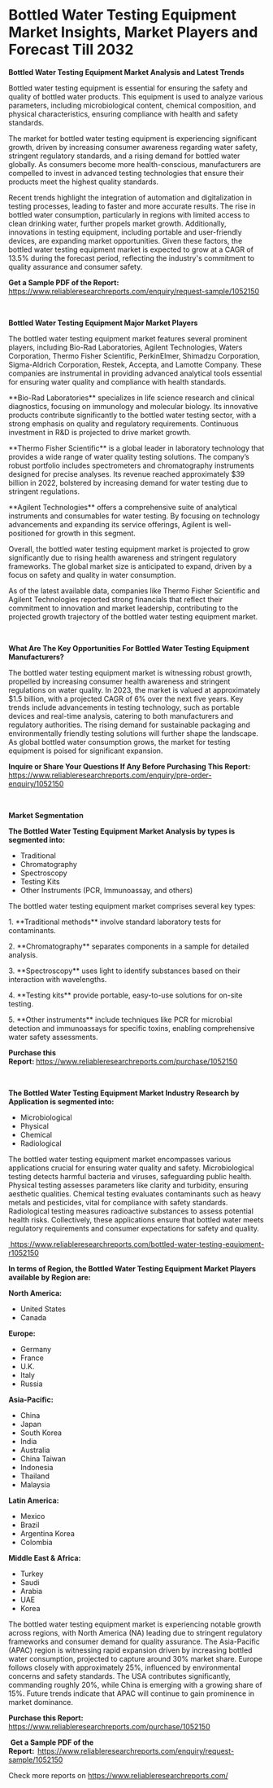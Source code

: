 <p><h1>Bottled Water Testing Equipment Market Insights, Market Players and Forecast Till 2032</h1></p><p><strong>Bottled Water Testing Equipment Market Analysis and Latest Trends</strong></p>
<p><p>Bottled water testing equipment is essential for ensuring the safety and quality of bottled water products. This equipment is used to analyze various parameters, including microbiological content, chemical composition, and physical characteristics, ensuring compliance with health and safety standards. </p><p>The market for bottled water testing equipment is experiencing significant growth, driven by increasing consumer awareness regarding water safety, stringent regulatory standards, and a rising demand for bottled water globally. As consumers become more health-conscious, manufacturers are compelled to invest in advanced testing technologies that ensure their products meet the highest quality standards. </p><p>Recent trends highlight the integration of automation and digitalization in testing processes, leading to faster and more accurate results. The rise in bottled water consumption, particularly in regions with limited access to clean drinking water, further propels market growth. Additionally, innovations in testing equipment, including portable and user-friendly devices, are expanding market opportunities. Given these factors, the bottled water testing equipment market is expected to grow at a CAGR of 13.5% during the forecast period, reflecting the industry's commitment to quality assurance and consumer safety.</p></p>
<p><strong>Get a Sample PDF of the Report:&nbsp;</strong> <a href="https://www.reliableresearchreports.com/enquiry/request-sample/1052150?utm_campaign=3362&utm_medium=2&utm_source=Github&utm_content=ia&utm_term=09042025&utm_id=bottled-water-testing-equipment">https://www.reliableresearchreports.com/enquiry/request-sample/1052150</a></p>
<p>&nbsp;</p>
<p><strong>Bottled Water Testing Equipment Major Market Players</strong></p>
<p><p>The bottled water testing equipment market features several prominent players, including Bio-Rad Laboratories, Agilent Technologies, Waters Corporation, Thermo Fisher Scientific, PerkinElmer, Shimadzu Corporation, Sigma-Aldrich Corporation, Restek, Accepta, and Lamotte Company. These companies are instrumental in providing advanced analytical tools essential for ensuring water quality and compliance with health standards.</p><p>**Bio-Rad Laboratories** specializes in life science research and clinical diagnostics, focusing on immunology and molecular biology. Its innovative products contribute significantly to the bottled water testing sector, with a strong emphasis on quality and regulatory requirements. Continuous investment in R&D is projected to drive market growth.</p><p>**Thermo Fisher Scientific** is a global leader in laboratory technology that provides a wide range of water quality testing solutions. The company’s robust portfolio includes spectrometers and chromatography instruments designed for precise analyses. Its revenue reached approximately $39 billion in 2022, bolstered by increasing demand for water testing due to stringent regulations.</p><p>**Agilent Technologies** offers a comprehensive suite of analytical instruments and consumables for water testing. By focusing on technology advancements and expanding its service offerings, Agilent is well-positioned for growth in this segment.</p><p>Overall, the bottled water testing equipment market is projected to grow significantly due to rising health awareness and stringent regulatory frameworks. The global market size is anticipated to expand, driven by a focus on safety and quality in water consumption.</p><p>As of the latest available data, companies like Thermo Fisher Scientific and Agilent Technologies reported strong financials that reflect their commitment to innovation and market leadership, contributing to the projected growth trajectory of the bottled water testing equipment market.</p></p>
<p>&nbsp;</p>
<p><strong>What Are The Key Opportunities For Bottled Water Testing Equipment Manufacturers?</strong></p>
<p><p>The bottled water testing equipment market is witnessing robust growth, propelled by increasing consumer health awareness and stringent regulations on water quality. In 2023, the market is valued at approximately $1.5 billion, with a projected CAGR of 6% over the next five years. Key trends include advancements in testing technology, such as portable devices and real-time analysis, catering to both manufacturers and regulatory authorities. The rising demand for sustainable packaging and environmentally friendly testing solutions will further shape the landscape. As global bottled water consumption grows, the market for testing equipment is poised for significant expansion.</p></p>
<p><strong>Inquire or Share Your Questions If Any Before Purchasing This Report:</strong> <a href="https://www.reliableresearchreports.com/enquiry/pre-order-enquiry/1052150?utm_campaign=3362&utm_medium=2&utm_source=Github&utm_content=ia&utm_term=09042025&utm_id=bottled-water-testing-equipment">https://www.reliableresearchreports.com/enquiry/pre-order-enquiry/1052150</a></p>
<p>&nbsp;</p>
<p><strong>Market Segmentation</strong></p>
<p><strong>The Bottled Water Testing Equipment Market Analysis by types is segmented into:</strong></p>
<p><ul><li>Traditional</li><li>Chromatography</li><li>Spectroscopy</li><li>Testing Kits</li><li>Other Instruments (PCR, Immunoassay, and others)</li></ul></p>
<p><p>The bottled water testing equipment market comprises several key types: </p><p>1. **Traditional methods** involve standard laboratory tests for contaminants.</p><p>2. **Chromatography** separates components in a sample for detailed analysis.</p><p>3. **Spectroscopy** uses light to identify substances based on their interaction with wavelengths.</p><p>4. **Testing kits** provide portable, easy-to-use solutions for on-site testing.</p><p>5. **Other instruments** include techniques like PCR for microbial detection and immunoassays for specific toxins, enabling comprehensive water safety assessments.</p></p>
<p><strong>Purchase this Report:&nbsp;</strong><a href="https://www.reliableresearchreports.com/purchase/1052150?utm_campaign=3362&utm_medium=2&utm_source=Github&utm_content=ia&utm_term=09042025&utm_id=bottled-water-testing-equipment">https://www.reliableresearchreports.com/purchase/1052150</a></p>
<p>&nbsp;</p>
<p><strong>The Bottled Water Testing Equipment Market Industry Research by Application is segmented into:</strong></p>
<p><ul><li>Microbiological</li><li>Physical</li><li>Chemical</li><li>Radiological</li></ul></p>
<p><p>The bottled water testing equipment market encompasses various applications crucial for ensuring water quality and safety. Microbiological testing detects harmful bacteria and viruses, safeguarding public health. Physical testing assesses parameters like clarity and turbidity, ensuring aesthetic qualities. Chemical testing evaluates contaminants such as heavy metals and pesticides, vital for compliance with safety standards. Radiological testing measures radioactive substances to assess potential health risks. Collectively, these applications ensure that bottled water meets regulatory requirements and consumer expectations for safety and quality.</p></p>
<p><a href="https://www.reliableresearchreports.com/bottled-water-testing-equipment-r1052150?utm_campaign=3362&utm_medium=2&utm_source=Github&utm_content=ia&utm_term=09042025&utm_id=bottled-water-testing-equipment">&nbsp;https://www.reliableresearchreports.com/bottled-water-testing-equipment-r1052150</a></p>
<p><strong>In terms of Region, the Bottled Water Testing Equipment Market Players available by Region are:</strong></p>
<p>
    <p> <strong> North America: </strong>
        <ul>
            <li>United States</li>
            <li>Canada</li>
        </ul>
        </p> 
    <p> <strong> Europe: </strong>
        <ul>
            <li>Germany</li>
            <li>France</li>
            <li>U.K.</li>
            <li>Italy</li>
            <li>Russia</li>
        </ul>
        </p> 
    <p> <strong> Asia-Pacific: </strong>
        <ul>
            <li>China</li>
            <li>Japan</li>
            <li>South Korea</li>
            <li>India</li>
            <li>Australia</li>
            <li>China Taiwan</li>
            <li>Indonesia</li>
            <li>Thailand</li>
            <li>Malaysia</li>
        </ul>
        </p> 
    <p> <strong> Latin America: </strong>
        <ul>
            <li>Mexico</li>
            <li>Brazil</li>
            <li>Argentina Korea</li>
            <li>Colombia</li>
        </ul>
        </p> 
    <p> <strong> Middle East & Africa: </strong>
        <ul>
            <li>Turkey</li>
            <li>Saudi</li>
            <li>Arabia</li>
            <li>UAE</li>
            <li>Korea</li>
        </ul>
    </p>
    </p>
<p><p>The bottled water testing equipment market is experiencing notable growth across regions, with North America (NA) leading due to stringent regulatory frameworks and consumer demand for quality assurance. The Asia-Pacific (APAC) region is witnessing rapid expansion driven by increasing bottled water consumption, projected to capture around 30% market share. Europe follows closely with approximately 25%, influenced by environmental concerns and safety standards. The USA contributes significantly, commanding roughly 20%, while China is emerging with a growing share of 15%. Future trends indicate that APAC will continue to gain prominence in market dominance.</p></p>
<p><strong>Purchase this Report: </strong><a href="https://www.reliableresearchreports.com/purchase/1052150?utm_campaign=3362&utm_medium=2&utm_source=Github&utm_content=ia&utm_term=09042025&utm_id=bottled-water-testing-equipment">https://www.reliableresearchreports.com/purchase/1052150</a></p>
<p>&nbsp;<strong>Get a Sample PDF of the Report:&nbsp;&nbsp;</strong><a href="https://www.reliableresearchreports.com/enquiry/request-sample/1052150?utm_campaign=3362&utm_medium=2&utm_source=Github&utm_content=ia&utm_term=09042025&utm_id=bottled-water-testing-equipment">https://www.reliableresearchreports.com/enquiry/request-sample/1052150</a></p>
<p><strong></strong></p>
<p>Check more reports on <a href="https://www.reliableresearchreports.com/?utm_campaign=3362&utm_medium=2&utm_source=Github&utm_content=ia&utm_term=09042025&utm_id=bottled-water-testing-equipment">https://www.reliableresearchreports.com/</a></p>